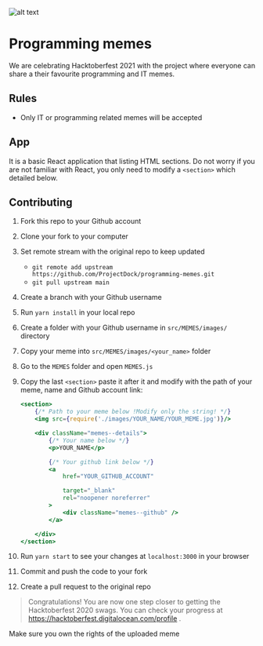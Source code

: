 ![alt text](src/hacktoberfest_logo.png)
# Programming memes
We are celebrating Hacktoberfest 2021 with the project where everyone can share a their favourite programming and IT memes.

## Rules
- Only IT or programming related memes will be accepted

## App
It is a basic React application that listing HTML sections. Do not worry if you are not familiar with React, you only need to modify a `<section>` which detailed below.

## Contributing

1. Fork this repo to your Github account

2. Clone your fork to your computer

3. Set remote stream with the original repo to keep updated

   - `git remote add upstream https://github.com/ProjectDock/programming-memes.git`
   - `git pull upstream main`

4. Create a branch with your Github username

5. Run `yarn install` in your local repo

6. Create a folder with your Github username in `src/MEMES/images/` directory

7. Copy your meme into `src/MEMES/images/<your_name>` folder

8. Go to the `MEMES` folder and open `MEMES.js`

9. Copy the last `<section>` paste it after it and modify with the path of your meme, name and Github account link:

    ```jsx
    <section>
        {/* Path to your meme below !Modify only the string! */}
        <img src={require('./images/YOUR_NAME/YOUR_MEME.jpg')}/>

        <div className="memes--details">
            {/* Your name below */}
            <p>YOUR_NAME</p>

            {/* Your github link below */}
            <a
                href="YOUR_GITHUB_ACCOUNT"

                target="_blank"
                rel="noopener noreferrer"
            >
                <div className="memes--github" />
            </a>

        </div>
    </section>
    ```
10. Run `yarn start` to see your changes at `localhost:3000` in your browser

11. Commit and push the code to your fork

12. Create a pull request to the original repo


> Congratulations! You are now one step closer to getting the Hacktoberfest 2020 swags. You can check your progress at <https://hacktoberfest.digitalocean.com/profile> .

Make sure you own the rights of the uploaded meme
